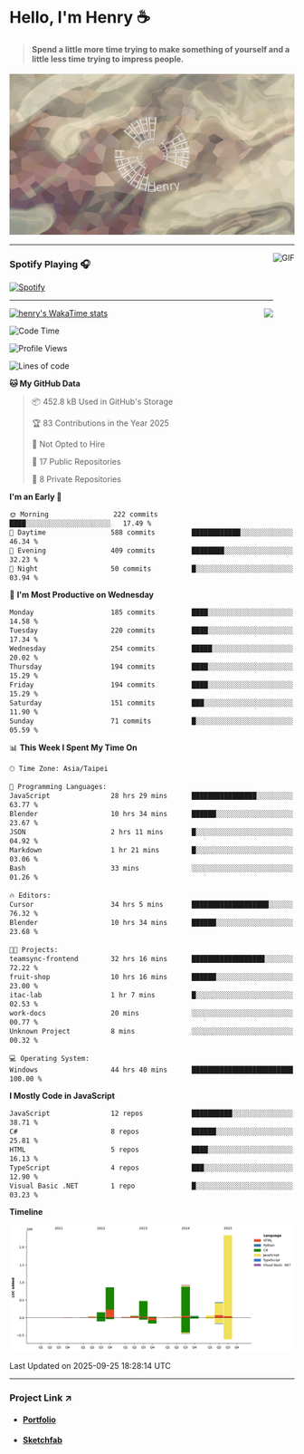 # Hello, I'm Henry :coffee:

> #### Spend a little more time trying to make something of yourself and a little less time trying to impress people.
 
![](./images/cover.jpg)

---

<img align="right" alt="GIF" height="170px" src="https://media.giphy.com/media/J5B1Y8QZnzXXbLQIBu/giphy.gif" />

### Spotify Playing 🎧

[![Spotify](https://spotify-recently-played-beta.vercel.app/api/spotify)](https://open.spotify.com/user/31uznrpamxhroyd2bt7xchxgnhce)

---

<img align="right" src="https://github-readme-stats.vercel.app/api/top-langs/?username=henry5720&theme=tokyonight&hide_title=false" />

[![henry's WakaTime stats](https://github-readme-stats.vercel.app/api/wakatime?username=@henry5720&layout=compact)](https://github.com/anuraghazra/github-readme-stats)

<!--START_SECTION:waka-->
![Code Time](http://img.shields.io/badge/Code%20Time-498%20hrs%2053%20mins-blue)

![Profile Views](http://img.shields.io/badge/Profile%20Views-2-blue)

![Lines of code](https://img.shields.io/badge/From%20Hello%20World%20I%27ve%20Written-5.4%20million%20lines%20of%20code-blue)

**🐱 My GitHub Data** 

> 📦 452.8 kB Used in GitHub's Storage 
 > 
> 🏆 83 Contributions in the Year 2025
 > 
> 🚫 Not Opted to Hire
 > 
> 📜 17 Public Repositories 
 > 
> 🔑 8 Private Repositories 
 > 
**I'm an Early 🐤** 

```text
🌞 Morning                222 commits         ████░░░░░░░░░░░░░░░░░░░░░   17.49 % 
🌆 Daytime                588 commits         ████████████░░░░░░░░░░░░░   46.34 % 
🌃 Evening                409 commits         ████████░░░░░░░░░░░░░░░░░   32.23 % 
🌙 Night                  50 commits          █░░░░░░░░░░░░░░░░░░░░░░░░   03.94 % 
```
📅 **I'm Most Productive on Wednesday** 

```text
Monday                   185 commits         ████░░░░░░░░░░░░░░░░░░░░░   14.58 % 
Tuesday                  220 commits         ████░░░░░░░░░░░░░░░░░░░░░   17.34 % 
Wednesday                254 commits         █████░░░░░░░░░░░░░░░░░░░░   20.02 % 
Thursday                 194 commits         ████░░░░░░░░░░░░░░░░░░░░░   15.29 % 
Friday                   194 commits         ████░░░░░░░░░░░░░░░░░░░░░   15.29 % 
Saturday                 151 commits         ███░░░░░░░░░░░░░░░░░░░░░░   11.90 % 
Sunday                   71 commits          █░░░░░░░░░░░░░░░░░░░░░░░░   05.59 % 
```


📊 **This Week I Spent My Time On** 

```text
🕑︎ Time Zone: Asia/Taipei

💬 Programming Languages: 
JavaScript               28 hrs 29 mins      ████████████████░░░░░░░░░   63.77 % 
Blender                  10 hrs 34 mins      ██████░░░░░░░░░░░░░░░░░░░   23.67 % 
JSON                     2 hrs 11 mins       █░░░░░░░░░░░░░░░░░░░░░░░░   04.92 % 
Markdown                 1 hr 21 mins        █░░░░░░░░░░░░░░░░░░░░░░░░   03.06 % 
Bash                     33 mins             ░░░░░░░░░░░░░░░░░░░░░░░░░   01.26 % 

🔥 Editors: 
Cursor                   34 hrs 5 mins       ███████████████████░░░░░░   76.32 % 
Blender                  10 hrs 34 mins      ██████░░░░░░░░░░░░░░░░░░░   23.68 % 

🐱‍💻 Projects: 
teamsync-frontend        32 hrs 16 mins      ██████████████████░░░░░░░   72.22 % 
fruit-shop               10 hrs 16 mins      ██████░░░░░░░░░░░░░░░░░░░   23.00 % 
itac-lab                 1 hr 7 mins         █░░░░░░░░░░░░░░░░░░░░░░░░   02.53 % 
work-docs                20 mins             ░░░░░░░░░░░░░░░░░░░░░░░░░   00.77 % 
Unknown Project          8 mins              ░░░░░░░░░░░░░░░░░░░░░░░░░   00.32 % 

💻 Operating System: 
Windows                  44 hrs 40 mins      █████████████████████████   100.00 % 
```

**I Mostly Code in JavaScript** 

```text
JavaScript               12 repos            ██████████░░░░░░░░░░░░░░░   38.71 % 
C#                       8 repos             ██████░░░░░░░░░░░░░░░░░░░   25.81 % 
HTML                     5 repos             ████░░░░░░░░░░░░░░░░░░░░░   16.13 % 
TypeScript               4 repos             ███░░░░░░░░░░░░░░░░░░░░░░   12.90 % 
Visual Basic .NET        1 repo              █░░░░░░░░░░░░░░░░░░░░░░░░   03.23 % 
```



**Timeline**

![Lines of Code chart](https://raw.githubusercontent.com/henry5720/henry5720/main/assets/bar_graph.png)


 Last Updated on 2025-09-25 18:28:14 UTC
<!--END_SECTION:waka-->

---

### Project Link ↗️

- #### [Portfolio](https://drive.google.com/file/d/1kb96bzn4Bhdb4pImsUvKz9Oi9cx455D2/view?usp=drivesdk)
- #### [Sketchfab](https://sketchfab.com/henry4294967296/models)

